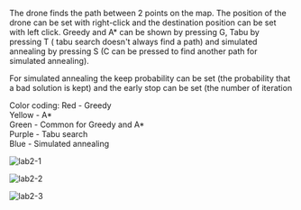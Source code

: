 The drone finds the path between 2 points on the map. The position of the drone can be set with right-click and the destination position can be set with left click. Greedy and A* can be shown by pressing G, Tabu by pressing T ( tabu search doesn't always find a path) and simulated annealing by pressing S (C can be pressed to find another path for simulated annealing). <br>

For simulated annealing the keep probability can be set (the probability that a bad solution is kept) and the early stop can be set (the number of iteration 

Color coding: 
Red - Greedy <br>
Yellow - A* <br>
Green - Common for Greedy and A* <br>
Purple - Tabu search <br>
Blue - Simulated annealing <br>

![lab2-1](https://user-images.githubusercontent.com/46956225/111899377-02cfba80-8a35-11eb-8c45-5f3eb3cb992e.png)

![lab2-2](https://user-images.githubusercontent.com/46956225/111899380-0400e780-8a35-11eb-91cb-a6fbf1d74970.png)

![lab2-3](https://user-images.githubusercontent.com/46956225/111899379-03685100-8a35-11eb-8175-1fc98ed7a351.png)
